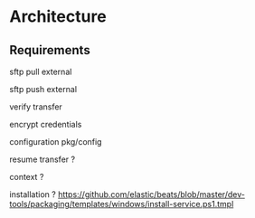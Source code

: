 # Architecture

## Requirements

sftp pull external

sftp push external

verify transfer

encrypt credentials

configuration pkg/config

resume transfer ?

context ?

installation ?
https://github.com/elastic/beats/blob/master/dev-tools/packaging/templates/windows/install-service.ps1.tmpl